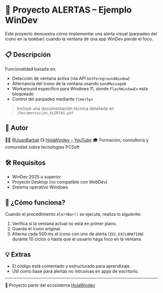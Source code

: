 # 🚨 Proyecto ALERTAS – Ejemplo WinDev

Este proyecto demuestra cómo implementar una alerta visual (parpadeo del ícono en la taskbar) cuando la ventana de una app WinDev pierde el foco.

## 📋 Descripción

Funcionalidad basada en:
- Detección de ventana activa (via API `GetForegroundWindow`)
- Alternancia del ícono de la ventana usando `SendMessageW`
- Workaround específico para Windows 11, donde `FlashWindowEx` está bloqueado
- Control del parpadeo mediante `TimerSys`

> Incluye una documentación técnica detallada en `/Documentación_ALERTAS.pdf`

## 🧠 Autor

👨‍💻 [@JuanBarbat](https://github.com/barbatdev)
📺 [HolaWindev – YouTube](https://www.youtube.com/@HolaWindev)
🎓 Formación, consultoría y comunidad sobre tecnologías PCSoft

## 🛠️ Requisitos

- WinDev 2025 o superior
- Proyecto Desktop (no compatible con WebDev)
- Sistema operativo Windows

## 🧪 ¿Cómo funciona?

Cuando el procedimiento `AlertBar()` se ejecuta, realiza lo siguiente:

1. Verifica si la ventana actual no está en primer plano.
2. Guarda el ícono original.
3. Alterna cada 500 ms el ícono con uno de alerta (`IDI_EXCLAMATION`) durante 10 ciclos o hasta que el usuario haga foco en la ventana.

## 💡 Extras

- El código está comentado y estructurado para aprendizaje.
- Útil como base para alertas no intrusivas en apps de escritorio.

---

📂 Proyecto parte del ecosistema [HolaWindev](https://holawindev.com)